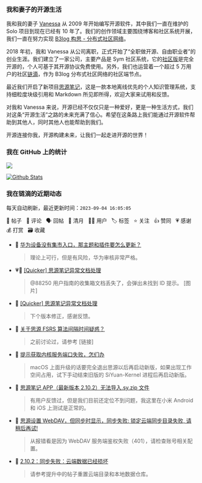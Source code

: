 ### 我和妻子的开源生活

我和我的妻子 [Vanessa](https://github.com/Vanessa219) 从 2009 年开始编写开源软件，其中我们一直在维护的 Solo 项目到现在已经有 10 年了。我们的创作领域主要围绕博客和社区系统开展，我们一直在努力实现 [B3log 构思 - 分布式社区网络](https://ld246.com/article/1546941897596)。

2018 年初，我和 Vanessa 从公司离职，正式开始了“全职做开源、自由职业者”的创业生涯。我们建立了一家公司，主要产品是 Sym 社区系统，它的[社区版](https://github.com/88250/symphony)是完全开源的，个人可基于其开源协议免费使用。另外，我们也运营着一个超过 5 万用户的社区[链滴](https://ld246.com)，作为 B3log 分布式社区网络的社区端节点。

最近我们开启了新项目[思源笔记](https://github.com/siyuan-note/siyuan)，这是一款本地离线优先的个人知识管理系统，支持细粒度块级引用和 Markdown 所见即所得，欢迎大家来试用和反馈。

对我和 Vanessa 来说，开源已经不仅仅只是一种爱好，更是一种生活方式，我们对这条“开源生活”之路的未来充满了信心。希望在这条路上我们能通过开源软件帮助到其他人，同时其他人也能帮助到我们。

开源连接你我，开源构建未来，让我们一起走进开源的世界！

### 我在 GitHub 上的统计

<a title="Hits" target="_blank" href="https://github.com/88250/88250"><img src="https://hits.b3log.org/88250/88250.svg"></a>

[![Github Stats](https://github-readme-stats.vercel.app/api?username=88250&theme=tokyonight&show_icons=true)](https://github.com/88250)

<!--events start -->

### 我在链滴的近期动态

每天自动刷新，最近更新时间：`2023-09-04 16:05:05`

📝 帖子 &nbsp; 💬 评论 &nbsp; 🗣 回帖 &nbsp; 🌙 清月 &nbsp; 👨‍💻 用户 &nbsp; 🏷️ 标签 &nbsp; ⭐️ 关注 &nbsp; 👍 赞同 &nbsp; 💗 感谢 &nbsp; 💰 打赏 &nbsp; 🗃 收藏

* 💬 [华为设备没有集市入口，那主题和插件要怎么更新？](https://ld246.com/article/1693536500056/comment/1693793221710#comments)

  > 理论上可行，但是有风险，华为审核非常严格。
* 💗💬 [[Quicker] 思源笔记异常文档处理](https://ld246.com/article/1693758748825/comment/1693789786469#comments)

  > @88250 用户指南的收集箱文档丢失了，会弹出未找到 ID 提示。 [图片]
* 💬 [[Quicker] 思源笔记异常文档处理](https://ld246.com/article/1693758748825/comment/1693789933614#comments)

  > 下个版本修正，感谢反馈。
* 💬 [关于思源 FSRS 算法间隔时间疑惑？](https://ld246.com/article/1678863309459/comment/1693788819383#comments)

  > 之前讨论过，请参考 [链接]
* 💬 [提示获取内核服务端口失败，怎们办](https://ld246.com/article/1684236641493/comment/1693788795740#comments)

  > macOS 上面升级的话要完全退出思源以后再启动新版，如果出现工作空间占用，试下手动结束旧版的 SiYuan-Kernel 进程后再启动新版。
* 💬 [思源笔记 APP（最新版本 2.10.2）无法导入.sy.zip 文件](https://ld246.com/article/1693634242670/comment/1693788682926#comments)

  > 有用户反馈过，但是我们目前还定位不到问题，我这里在小米 Android 和 iOS 上测试是正常的。
* 💬 [思源设置 WebDAV，但同步时显示，同步失败: 锁定云端同步目录失败, 请稍后再试!](https://ld246.com/article/1692799831964/comment/1693788591834#comments)

  > 从报错看是因为 WebDAV 服务端鉴权失败（401），请检查账号相关配置。
* 💬 [2.10.2：同步失败：云端数据已经损坏](https://ld246.com/article/1693788172068/comment/1693788421373#comments)

  > 请参考提升中的帖子重置云端目录和本地数据仓库。


<!--events end -->
